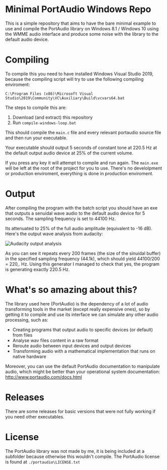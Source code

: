 # Minimal PortAudio Windows Repo

This is a simple repository that aims to have the bare minimal example to use and compile the PortAudio library on Windows 8.1 / Windows 10 using the WMME audio interface and produce some noise with the library to the default audio device.

# Compiling

To compile this you need to have installed Windows Visual Studio 2019, because the compiling script will try to use the following compiling enviroment:

```
C:\Program Files (x86)\Microsoft Visual Studio\2019\Community\VC\Auxiliary\Build\vcvars64.bat
```

The steps to compile this are:

1. Download (and extract) this repository
2. Run `compile-windows-loop.bat`

This should compile the `main.c` file and every relevant portaudio source file and then run your executable.

Your executable should output 5 seconds of constant tone at 220.5 Hz at the default output audio device at 25% of the current volume.

If you press any key it will attempt to compile and run again. The `main.exe` will be left at the root of the project for you to use. There's no develolpment or production enviroment, everything is done in production enviroment.

# Output

After compiling the program with the batch script you should have an exe that outputs a senuidal wave audio to the default audio device for 5 seconds. The sampling frequency is set to 44100 Hz.

Its attenuated to 25% of the full audio amplitude (equivalent to -16 dB). Here's the output wave analysis from audacity:

![Audacity output analysis](https://user-images.githubusercontent.com/16341847/120818123-b3bffe80-c528-11eb-902d-7e9e2e8833e3.png)

As you can see it repeats every 200 frames (the size of the sinuidal buffer) in the specified sampling frequency (44.1k), which should yield 44100/200 = 220,. Hz. Using this generator I managed to check that yes, the program is generating exactly 220.5 Hz.

# What's so amazing about this?

The library used here (PortAudio) is the dependency of a lot of audio transforming tools in the market (except really expensive ones), so by getting it to compile and use its interface we can simulate any other audio processing, such as:

 - Creating programs that output audio to specific devices (or default) from files
 - Analyse wav files content in a raw format
 - Reroute audio between input devices and output devices
 - Transforming audio with a mathematical implementation that runs on native hardware

Moreover, you can use the default PortAudio documentation to manipulate audio, which might be better than your operational system documentation: http://www.portaudio.com/docs.html

# Releases

There are some releases for basic versions that were not fully working if you need other executables.

# License

The PortAudio library was not made by me, it is being included at a subfolder because otherwise this wouldn't compile. The PortAudio license is found at `./portaudio\LICENSE.txt`

